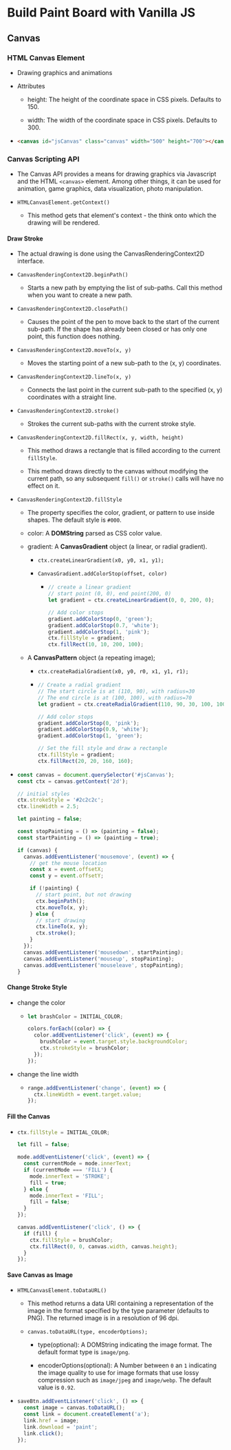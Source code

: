 # Build Paint Board with Vanilla JS

## Canvas

### HTML Canvas Element

- Drawing graphics and animations

- Attributes

  - height: The height of the coordinate space in CSS pixels. Defaults to 150.

  - width: The width of the coordinate space in CSS pixels. Defaults to 300.

- ```html
  <canvas id="jsCanvas" class="canvas" width="500" height="700"></canvas>
  ```

### Canvas Scripting API

- The Canvas API provides a means for drawing graphics via Javascript and the HTML `<canvas>` element. Among other things, it can be used for animation, game graphics, data visualization, photo manipulation.

- `HTMLCanvasElement.getContext()`

  - This method gets that element's context - the think onto which the drawing will be rendered.

#### Draw Stroke

- The actual drawing is done using the CanvasRenderingContext2D interface.

- `CanvasRenderingContext2D.beginPath()`

  - Starts a new path by emptying the list of sub-paths. Call this method when you want to create a new path.

- `CanvasRenderingContext2D.closePath()`

  - Causes the point of the pen to move back to the start of the current sub-path. If the shape has already been closed or has only one point, this function does nothing.

- `CanvasRenderingContext2D.moveTo(x, y)`

  - Moves the starting point of a new sub-path to the (x, y) coordinates.

- `CanvasRenderingContext2D.lineTo(x, y)`

  - Connects the last point in the current sub-path to the specified (x, y) coordinates with a straight line.

- `CanvasRenderingContext2D.stroke()`

  - Strokes the current sub-paths with the current stroke style.

- `CanvasRenderingContext2D.fillRect(x, y, width, height)`

  - This method draws a rectangle that is filled according to the current `fillStyle`.

  - This method draws directly to the canvas without modifying the current path, so any subsequent `fill()` or `stroke()` calls will have no effect on it.

- `CanvasRenderingContext2D.fillStyle`

  - The property specifies the color, gradient, or pattern to use inside shapes. The default style is `#000`.

  - color: A **DOMString** parsed as CSS color value.

  - gradient: A **CanvasGradient** object (a linear, or radial gradient).

    - `ctx.createLinearGradient(x0, y0, x1, y1);`
    - `CanvasGradient.addColorStop(offset, color)`

      - ```js
        // create a linear gradient
        // start point (0, 0), end point(200, 0)
        let gradient = ctx.createLinearGradient(0, 0, 200, 0);

        // Add color stops
        gradient.addColorStop(0, 'green');
        gradient.addColorStop(0.7, 'white');
        gradient.addColorStop(1, 'pink');
        ctx.fillStyle = gradient;
        ctx.fillRect(10, 10, 200, 100);
        ```

  - A **CanvasPattern** object (a repeating image);

    - `ctx.createRadialGradient(x0, y0, r0, x1, y1, r1);`

    - ```js
      // Create a radial gradient
      // The start circle is at (110, 90), with radius=30
      // The end circle is at (100, 100), with radius=70
      let gradient = ctx.createRadialGradient(110, 90, 30, 100, 100, 70);

      // Add color stops
      gradient.addColorStop(0, 'pink');
      gradient.addColorStop(0.9, 'white');
      gradient.addColorStop(1, 'green');

      // Set the fill style and draw a rectangle
      ctx.fillStyle = gradient;
      ctx.fillRect(20, 20, 160, 160);
      ```

- ```js
  const canvas = document.querySelector('#jsCanvas');
  const ctx = canvas.getContext('2d');

  // initial styles
  ctx.strokeStyle = '#2c2c2c';
  ctx.lineWidth = 2.5;

  let painting = false;

  const stopPainting = () => (painting = false);
  const startPainting = () => (painting = true);

  if (canvas) {
    canvas.addEventListener('mousemove', (event) => {
      // get the mouse location
      const x = event.offsetX;
      const y = event.offsetY;

      if (!painting) {
        // start point, but not drawing
        ctx.beginPath();
        ctx.moveTo(x, y);
      } else {
        // start drawing
        ctx.lineTo(x, y);
        ctx.stroke();
      }
    });
    canvas.addEventListener('mousedown', startPainting);
    canvas.addEventListener('mouseup', stopPainting);
    canvas.addEventListener('mouseleave', stopPainting);
  }
  ```

#### Change Stroke Style

- change the color

  - ```js
    let brashColor = INITIAL_COLOR;

    colors.forEach((color) => {
      color.addEventListener('click', (event) => {
        brushColor = event.target.style.backgroundColor;
        ctx.strokeStyle = brushColor;
      });
    });
    ```

- change the line width

  - ```js
    range.addEventListener('change', (event) => {
      ctx.lineWidth = event.target.value;
    });
    ```

#### Fill the Canvas

- ```js
  ctx.fillStyle = INITIAL_COLOR;

  let fill = false;

  mode.addEventListener('click', (event) => {
    const currentMode = mode.innerText;
    if (currentMode === 'FILL') {
      mode.innerText = 'STROKE';
      fill = true;
    } else {
      mode.innerText = 'FILL';
      fill = false;
    }
  });

  canvas.addEventListener('click', () => {
    if (fill) {
      ctx.fillStyle = brushColor;
      ctx.fillRect(0, 0, canvas.width, canvas.height);
    }
  });
  ```

#### Save Canvas as Image

- `HTMLCanvasElement.toDataURL()`

  - This method returns a data URI containing a representation of the image in the format specified by the type parameter (defaults to PNG). The returned image is in a resolution of 96 dpi.

  - `canvas.toDataURL(type, encoderOptions);`

    - type(optional): A DOMString indicating the image format. The default format type is `image/png`.

    - encoderOptions(optional): A Number between `0` an `1` indicating the image quality to use for image formats that use lossy compression such as `image/jpeg` and `image/webp`. The default value is `0.92`.

- ```js
  saveBtn.addEventListener('click', () => {
    const image = canvas.toDataURL();
    const link = document.createElement('a');
    link.href = image;
    link.download = 'paint';
    link.click();
  });
  ```
